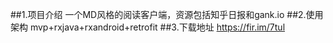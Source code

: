 ##1.项目介绍
一个MD风格的阅读客户端，资源包括知乎日报和gank.io
##2.使用架构
mvp+rxjava+rxandroid+retrofit
##3.下载地址
https://fir.im/7tul
